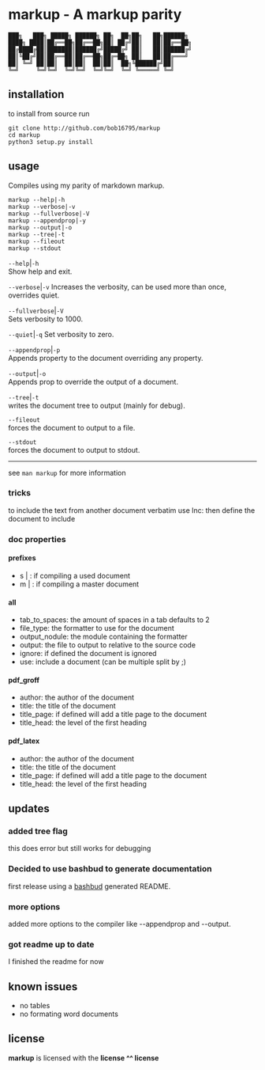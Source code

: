 # markup - A markup parity

```text
███╗   ███╗ █████╗ ██████╗ ██╗  ██╗██╗   ██╗██████╗
████╗ ████║██╔══██╗██╔══██╗██║ ██╔╝██║   ██║██╔══██╗
██╔████╔██║███████║██████╔╝█████╔╝ ██║   ██║██████╔╝
██║╚██╔╝██║██╔══██║██╔══██╗██╔═██╗ ██║   ██║██╔═══╝
██║ ╚═╝ ██║██║  ██║██║  ██║██║  ██╗╚██████╔╝██║
╚═╝     ╚═╝╚═╝  ╚═╝╚═╝  ╚═╝╚═╝  ╚═╝ ╚═════╝ ╚═╝
```

## installation

to install from source run

```text
git clone http://github.com/bob16795/markup
cd markup
python3 setup.py install
```

## usage

Compiles using my parity of markdown markup.

```text
markup --help|-h
markup --verbose|-v
markup --fullverbose|-V
markup --appendprop|-y
markup --output|-o
markup --tree|-t
markup --fileout
markup --stdout
```

`--help`|`-h`  
Show help and exit.

`--verbose`|`-v`
Increases the verbosity, can be used more than once, overrides quiet.

`--fullverbose`|`-V`  
Sets verbosity to 1000.

`--quiet`|`-q`
Set verbosity to zero.

`--appendprop`|`-p`  
Appends property to the document overriding any property.

`--output`|`-o`  
Appends prop to override the output of a document.

`--tree`|`-t`  
writes the document tree to output (mainly for debug).

`--fileout`  
forces the document to output to a file.

`--stdout`  
forces the document to output to stdout.

---

see `man markup` for more information

### tricks

to include the text from another document verbatim use Inc: then define the document to include

### doc properties

#### prefixes

- s | : if compiling a used document
- m | : if compiling a master document

#### all

- tab_to_spaces: the amount of spaces in a tab defaults to 2
- file_type: the formatter to use for the document
- output_nodule: the module containing the formatter
- output: the file to output to relative to the source code
- ignore: if defined the document is ignored
- use: include a document (can be multiple split by ;)

#### pdf_groff

- author: the author of the document
- title: the title of the document
- title_page: if defined will add a title page to the document
- title_head: the level of the first heading

#### pdf_latex

- author: the author of the document
- title: the title of the document
- title_page: if defined will add a title page to the document
- title_head: the level of the first heading

## updates

### added tree flag

this does error but still works for debugging

### Decided to use bashbud to generate documentation

first release using a [bashbud](http://github.com/budlabs/bashbud) generated README.

### more options

added more options to the compiler like --appendprop and
--output.

### got readme up to date

I finished the readme for now

## known issues

- no tables
- no formating word documents

## license

**markup** is licensed with the **license ^^ license**
